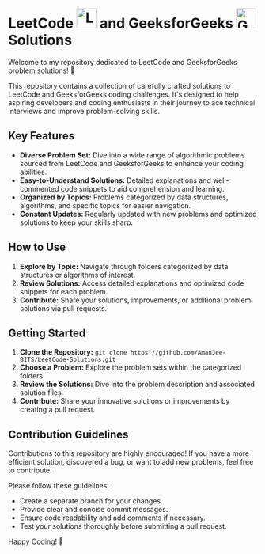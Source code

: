 # LeetCode <img src="https://github.com/AmanJee-BITS/LeetCode-Solutions/assets/31347768/f1514ee9-894f-4e81-bea6-33b2b12422aa" alt="LeetCode Logo" width="40" height="40"> and GeeksforGeeks <img src="https://github.com/AmanJee-BITS/LeetCode-Solutions/assets/31347768/01b7f68b-9ab4-4378-9648-e7235c2c2069" alt="GeeksforGeeks Logo" width="40" height="40"> Solutions

Welcome to my repository dedicated to LeetCode and GeeksforGeeks problem solutions! 🚀

This repository contains a collection of carefully crafted solutions to LeetCode and GeeksforGeeks coding challenges. It's designed to help aspiring developers and coding enthusiasts in their journey to ace technical interviews and improve problem-solving skills.

## Key Features

- **Diverse Problem Set:** Dive into a wide range of algorithmic problems sourced from LeetCode and GeeksforGeeks to enhance your coding abilities.
- **Easy-to-Understand Solutions:** Detailed explanations and well-commented code snippets to aid comprehension and learning.
- **Organized by Topics:** Problems categorized by data structures, algorithms, and specific topics for easier navigation.
- **Constant Updates:** Regularly updated with new problems and optimized solutions to keep your skills sharp.

## How to Use

1. **Explore by Topic:** Navigate through folders categorized by data structures or algorithms of interest.
2. **Review Solutions:** Access detailed explanations and optimized code snippets for each problem.
3. **Contribute:** Share your solutions, improvements, or additional problem solutions via pull requests.

## Getting Started

1. **Clone the Repository:** `git clone https://github.com/AmanJee-BITS/LeetCode-Solutions.git`
2. **Choose a Problem:** Explore the problem sets within the categorized folders.
3. **Review the Solutions:** Dive into the problem description and associated solution files.
4. **Contribute:** Share your innovative solutions or improvements by creating a pull request.

## Contribution Guidelines

Contributions to this repository are highly encouraged! If you have a more efficient solution, discovered a bug, or want to add new problems, feel free to contribute.

Please follow these guidelines:
- Create a separate branch for your changes.
- Provide clear and concise commit messages.
- Ensure code readability and add comments if necessary.
- Test your solutions thoroughly before submitting a pull request.

Happy Coding! 🌟
